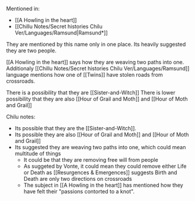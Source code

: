 Mentioned in:
- [[A Howling in the heart]]
- [[Chillu Notes/Secret histories Chilu Ver/Languages/Ramsund|Ramsund*]]

They are mentioned by this name only in one place. Its heavily suggested they are two people. 

[[A Howling in the heart]] says how they are weaving two paths into one. 
Additionaly [[Chillu Notes/Secret histories Chilu Ver/Languages/Ramsund]] language mentions how one of [[Twins]] have stolen roads from crossroads.

There is a possibility that they are [[Sister-and-Witch]]
There is lower possibility that they are also [[Hour of Grail and Moth]] and [[Hour of Moth and Grail]]

Chilu notes:
- Its possible that they are the [[Sister-and-Witch]].
- Its possible they are also [[Hour of Grail and Moth]] and [[Hour of Moth and Grail]]
- Its suggested they are weaving two paths into one, which could mean multitude of things
	- It could be that they are removing free will from people
	- As suggeted by Vonte, it could mean they could remove either Life or Death as [[Resurgences & Emergences]] suggests Birth and Death are only two directions on crossroads
	- The subject in [[A Howling in the heart]] has mentioned how they have felt their "passions contorted to a knot".

